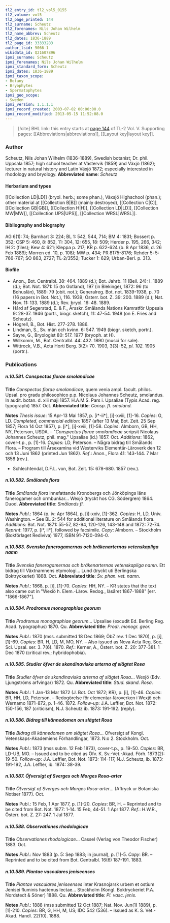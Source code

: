 ```yaml
---
tl2_entry_id: tl2_vol5_0155
tl2_volume: vol5
tl2_page_printed: 144
tl2_surname: Scheutz
tl2_forenames: Nils Johan Wilhelm
tl2_name_abbrev: Scheutz
tl2_dates: 1836-1889
tl2_page_id: 33333283
author_lsid: 9066-1
wikidata_id: Q21607896
ipni_surname: Scheutz
ipni_forenames: Nils Johan Wilhelm
ipni_standard_form: Scheutz
ipni_dates: 1836-1889
ipni_taxon_scope: 
- Botany
- Bryophytes
- Spermatophytes
ipni_geo_scope: 
- Sweden
ipni_version: 1.1.1.1
ipni_record_created: 2003-07-02 00:00:00.0
ipni_record_modified: 2013-05-15 11:52:08.0
---
```



> [!cite] BHL link: this entry starts at [page 144](https://www.biodiversitylibrary.org/page/33333283) of TL-2 Vol. V.
> Supporting pages: [[Abbreviations|abbreviations]], [[Layout key|layout key]].

### Author

Scheutz, Nils Johan Wilhelm (1836-1889), Swedish botanist; Dr. phil. Uppsala 1857; high school teacher at Västervik (1859) and Växjö (1862); lecturer in natural history and Latin Växjö 1872; especially interested in rhodology and bryology. 
**Abbreviated name**: *Scheutz*

#### Herbarium and types

[[Collection LD|LD]] (bryol. herb.; some phan.), Växsjö Highschool (phan.); other material at [[Collection B|B]] (mainly destroyed), [[Collection C|C]], [[Collection GB|GB]], [[Collection H|H]], [[Collection LD|LD]], [[Collection MW|MW]], [[Collection UPS|UPS]], [[Collection WRSL|WRSL]].

#### Bibliography and biography

AG 6(1): 74; Barnhart 3: 224; BL 1: 542, 544, 714; BM 4: 1831; Bossert p. 352; CSP 5: 460, 8: 852, 11: 304, 12: 655, 18: 509; Herder p. 195, 266, 342; IH 2: (files); Kew 4: 621; Kleppa p. 217; KR p. 622-624 (b. 8 Apr 1836, d. 26 Feb 1889); Morren ed. 10, p. 108); MW p. 434; PR 8175-8176; Rehder 5: 5: 766-767; SO 863, 2727; TL-2/3552; Tucker 1: 629; Urban-Berl. p. 313.

#### Biofile

- Anon., Bot. Centralbl. 38: 464. 1889 (d.); Bot. Jahrb. 11 (Beil. 24): I. 1889 (d.); Bot. Not. 1871: 15 (to Gotland), 197 (in Blekinge), 1872: 96 (to Bohuslän), 1889: 79 (obit. not.); Generalreg. Bot. not. 1839-1938, p. 70 (16 papers in Bot. Not.), 116. 1939; Österr. bot. Z. 39: 200. 1889 (d.); Nat. Nov. 11: 133. 1889 (d.); Rev. bryol. 16: 48. 1889.
- Hård af Segerstad, E. & F., Årsskr. Smålands Nations Kamratför Uppsala 9: 28-37. 1946 (portr., biogr. sketch), 11: 47-54. 1948 (on E. Fries and Scheutz).
- Högrell, B., Bot. Hist. 277-278. 1886.
- Lindman, S., Sv. män och kvinn. 6: 547. 1949 (biogr. sketch, portr.).
- Sayre, G., Bryologist 80: 517. 1977 (bryoph. at H).
- Willkomm, M., Bot. Centralbl. 44: 432. 1890 (musci for sale).
- Wittrock, V.B., Acta Horti Berg. 3(2): 70. 1903, 3(3): 52, *pl. 102.* 1905 (portr.).

### Publications

##### n.10.581. Conspectus florae smolandicae

**Title**
*Conspectus florae smolandicae*, quem venia ampl. facult. philos. Upsal. pro gradu philosophico p.p. Nicolaus Johannes Scheutz, smolandus. In audit. botan. d. xiii maji 1857. H.A.M.S. Pars i. Upsaliae (Typis Acad. reg. typographi) 1857. Oct.
**Abbreviated title**: *Consp. fl. smoland.*

**Notes**
*Thesis issue*: 15 Apr-13 Mai 1857, p. \[i\*-ii\*\], \[i\]-xviii, \[1\]-16. *Copies*: G, LD.
*Completed, commercial edition*: 1857 (after 13 Mai; Bot. Zeit. 25 Sep 1857; Flora 14 Oct 1857), p. \[i\*\], \[i\]-xviii, \[1\]-58. *Copies*: Almborn, GB, HH, NY, Peterson, USDA. – "*Conspectus florae smolandicae* scripsit Nicolaus Johannes Scheutz, phil. mag." Upsaliae (id.) 1857. Oct.
*Additions*: 1862, cover-t.p., p. \[1\]-16. *Copies*: LD, Peterson. – Några bidrag till Smålands Flora. – Program till Årsexamina vid Westerviks Elementär-Läroverk den 12 och 13 Juni 1862 (printed Jun 1862).
*Ref*.: Anon., Flora 41: 143-144. 7 Mar 1858 (rev.).
- Schlechtendal, D.F.L. von, Bot. Zeit. 15: 678-680. 1857 (rev.).

##### n.10.582. Smålands flora

**Title**
*Smålands flora* innefattande Kronobergs och Jönköpings läns fanerogamer och ormbunkar... Wexjö (tryckt hos CG. Södergren) 1864. Duod.
**Abbreviated title**: *Smålands fl.*

**Notes**
*Publ*.: 1864 (p. iv: Apr 1864), p. \[i\]-xxiv, \[1\]-362. *Copies*: H, LD, Univ. Washington. – See BL 2: 544 for additional literature on Smålands flora.
*Additions*: Bot. Not. 1871: 55-57, 82-94, 120-126, 143-148 and 1872: 72-74.
*Reprint*: 1977, p. \[i\*, ii\*\], followed by facsimile. *Copy*: Almborn. – Stockholm (Bokförlaget Rediviva) 1977, ISBN 91-7120-094-0.

##### n.10.583. Svenska fanerogamernas och bräkenarternas vetenskapliga namn

**Title**
*Svenska fanerogamernas och bräkenarternas vetenskapliga namn*. Ett bidrag till Växtnamnens etymologi... Lund (tryckt uti Berlingska Boktryckeriet) 1868. Oct.
**Abbreviated title**: *Sv. phan. vet. namn*.

**Notes**
*Publ*.: 1868, p. \[i\], \[1\]-70. *Copies*: HH, NY. – KR states that the text also came out in "Wexiö h. Elem.-Lärov. Redog., läsåret 1867-1868" \[err. "1866-1867"\].

##### n.10.584. Prodromus monographiae georum

**Title**
*Prodromus monographiae georum*... Upsaliae (excudit Ed. Berling Reg. Acad. typographus) 1870. Qu.
**Abbreviated title**: *Prodr. monogr. geor.*

**Notes**
*Publ*.: 1870 (mss. submitted 18 Dec 1869; ÖbZ rev. 1 Dec 1870), p. \[i\], \[1\]-69. *Copies*: BR, H, LD, M, MO, NY. – Also issued as Nova Acta Reg. Soc. Sci. Upsal. ser. 3. 7(6). 1870.
*Ref*.: Kerner, A., Österr. bot. Z. 20: 377-381. 1 Dec 1870 (critical rev.; hybridophobia).

##### n.10.585. Studier öfver de skandinaviska arterna af slägtet Rosa

**Title**
*Studier öfver de skandinaviska arterna af slägtet Rosa*... Wexjö (Edv. Ljungströms arfvingar) 1872. Qu.
**Abbreviated title**: *Stud. skand. Rosa*.

**Notes**
*Publ*.: 1 Jan-13 Mar 1872 (J. Bot. Oct 1872; KR), p. \[i\], \[1\]-46. *Copies*: BR, HH, LD, Peterson. – Redogörelse för elementar-läroverken i Wexjö och Wernamo 1871-872, p. 1-46. 1872.
*Follow-up*: J.A. Leffler, Bot. Not. 1872: 150-156, 187 (criticism), N.J. Scheutz ib. 1873: 191-192. (reply).

##### n.10.586. Bidrag till kännedomen om slägtet Rosa

**Title**
*Bidrag till kännedomen om slägtet Rosa*... Ofversigt af Kongl. Vetenskaps-Akademiens Förhandlingar, 1873. N:o 2. Stockholm. Oct.

**Notes**
*Publ*.: 1873 (mss subm. 12 Feb 1873), cover-t.p., p. 19-50. *Copies*: BR, LD-UB, MO. – Issued and to be cited as Öfv. K. Sv.-Vet.-Akad. Förh. 1873(2): 19-50.
*Follow-up*: J.A. Leffler, Bot. Not. 1873: 114-117, N.J. Scheutz, ib. 1873: 191-192, J.A. Leffler, ib. 1874: 38-39.

##### n.10.587. Öfversigt af Sverges och Morges Rosa-arter

**Title**
*Öfversigt af Sverges och Morges Rosa-arter*... (Aftryck ur Botaniska Notiser 1877). Oct.

**Notes**
Publ.: 15 Feb, 1 Apr 1877, p. \[1\]-20. *Copies*: BR, H. – Reprinted and to be cited from Bot. Not. 1877: 1-14. 15 Feb, 44-51. 1 Apr 1877.
*Ref*.: H.W.R., Österr. bot. Z. 27: 247. 1 Jul 1877.

##### n.10.588. Observationes rhodologicae

**Title**
*Observationes rhodologicae*... Cassel (Verlag von Theodor Fischer) 1883. Oct.

**Notes**
*Publ*.: Nov 1883 (p. 5: Sep 1883; in journal), p. \[1\]-5. *Copy*: BR. – Reprinted and to be cited from Bot. Centralbl. 16(6) 187-191. 1883.

##### n.10.589. Plantae vasculares jeniseenses

**Title**
*Plantae vasculares jeniseenses* inter Krasnojarsk urbem et ostium Jenisei fluminis hactenus lectae... Stockholm (Kongl. Boktryckeriet P.A. Nordstedt & Söner) 1888. Qu.
**Abbreviated title**: *Pl. vasc. jenis.*

**Notes**
*Publ*.: 1888 (mss submitted 12 Oct 1887; Nat. Nov. Jun(1) 1889), p. \[1\]-210. *Copies*: BR, G, HH, M, US; IDC 542 (536). – Issued as K. S. Vet.-Akad. Handl. 22(10). 1888.


